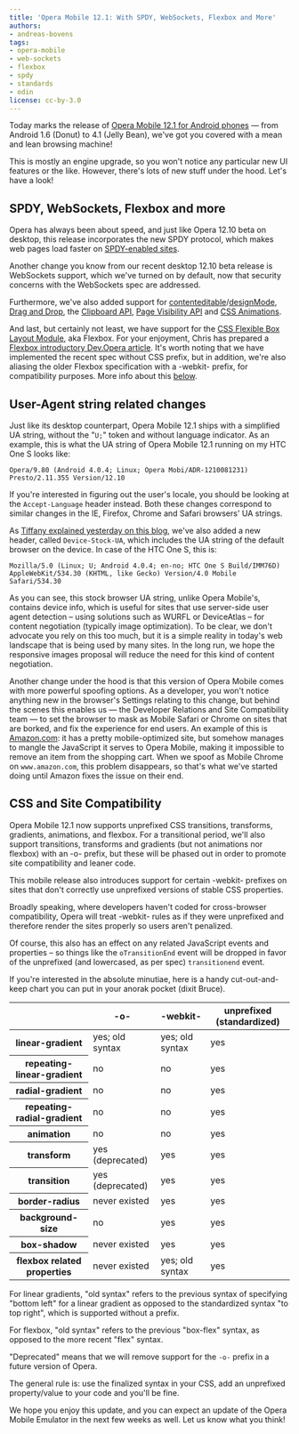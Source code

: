 ```yaml
---
title: 'Opera Mobile 12.1: With SPDY, WebSockets, Flexbox and More'
authors:
- andreas-bovens
tags:
- opera-mobile
- web-sockets
- flexbox
- spdy
- standards
- odin
license: cc-by-3.0
---
```


<p>Today marks the release of <a href="https://play.google.com/store/apps/details?id=com.opera.browser">Opera Mobile 12.1 for Android phones</a> — from Android 1.6 (Donut) to 4.1 (Jelly Bean), we&#39;ve got you covered with a mean and lean browsing machine!</p>

<p>This is mostly an engine upgrade, so you won&#39;t notice any particular new UI features or the like. However, there&#39;s lots of new stuff under the hood. Let&#39;s have a look!</p>

<h2>SPDY, WebSockets, Flexbox and more</h2>

<p>Opera has always been about speed, and just like Opera 12.10 beta on desktop, this release incorporates the new SPDY protocol, which makes web pages load faster on <a href="http://en.wikipedia.org/wiki/SPDY#Server_support_and_usage">SPDY-enabled sites</a>.</p>

<p>Another change you know from our recent desktop 12.10 beta release is WebSockets support, which we&#39;ve turned on by default, now that security concerns with the WebSockets spec are addressed.</p>

<p>Furthermore, we&#39;ve also added support for <a href="http://html5doctor.com/the-contenteditable-attribute/">contenteditable</a>/<a href="http://www.tinymce.com/tryit/full.php">designMode</a>, <a href="http://dev.opera.com/articles/view/drag-and-drop/">Drag and Drop</a>, the <a href="http://dev.w3.org/2006/webapi/clipops/">Clipboard API</a>, <a href="http://www.w3.org/TR/page-visibility/">Page Visibility API</a> and <a href="http://dev.opera.com/articles/view/css3-animations/">CSS Animations</a>.</p>

<p>And last, but certainly not least, we have support for the <a href="http://www.w3.org/TR/css3-flexbox/">CSS Flexible Box Layout Module</a>, aka Flexbox. For your enjoyment, Chris has prepared a <a href="http://dev.opera.com/articles/view/flexbox-basics/">Flexbox introductory Dev.Opera article</a>. It&#39;s worth noting that we have implemented the recent spec without CSS prefix, but in addition, we&#39;re also aliasing the older Flexbox specification with a -webkit- prefix, for compatibility purposes. More info about this <a href="#csssitecompat">below</a>.</p>

<h2>User-Agent string related changes</h2>

<p>Just like its desktop counterpart, Opera Mobile 12.1 ships with a simplified UA string, without the &quot;<code>U;</code>&quot; token and without language indicator. As an example, this is what the UA string of Opera Mobile 12.1 running on my HTC One S looks like:</p>

<pre><code>Opera/9.80 (Android 4.0.4; Linux; Opera Mobi/ADR-1210081231) Presto/2.11.355 Version/12.10</code></pre>

<p>If you&#39;re interested in figuring out the user&#39;s locale, you should be looking at the <code>Accept-Language</code> header instead. Both these changes correspond to similar changes in the IE, Firefox, Chrome and Safari browsers&#39; UA strings.</p>

<p>As <a href="http://my.opera.com/ODIN/blog/2012/10/08/introducing-device-stock-ua">Tiffany explained yesterday on this blog</a>, we&#39;ve also added a new header, called <code>Device-Stock-UA</code>, which includes the UA string of the default browser on the device. In case of the HTC One S, this is:

<pre><code>Mozilla/5.0 (Linux; U; Android 4.0.4; en-no; HTC One S Build/IMM76D) AppleWebKit/534.30 (KHTML, like Gecko) Version/4.0 Mobile Safari/534.30</code></pre>

<p>As you can see, this stock browser UA string, unlike Opera Mobile&#39;s, contains device info, which is useful for sites that use server-side user agent detection – using solutions such as WURFL or DeviceAtlas – for content negotiation (typically image optimization). To be clear, we don&#39;t advocate you rely on this too much, but it is a simple reality in today&#39;s web landscape that is being used by many sites. In the long run, we hope the responsive images proposal will reduce the need for this kind of content negotiation.</p>

<p>Another change under the hood is that this version of Opera Mobile comes with more powerful spoofing options. As a developer, you won&#39;t notice anything new in the browser&#39;s Settings relating to this change, but behind the scenes this enables us — the Developer Relations and Site Compatibility team — to set the browser to mask as Mobile Safari or Chrome on sites that are borked, and fix the experience for end users. An example of this is <a href="http://www.amazon.com/">Amazon.com</a>: it has a pretty mobile-optimized site, but somehow manages to mangle the JavaScript it serves to Opera Mobile, making it impossible to remove an item from the shopping cart. When we spoof as Mobile Chrome on <code>www.amazon.com</code>, this problem disappears, so that&#39;s what we&#39;ve started doing until Amazon fixes the issue on their end.</p>

<h2 id="csssitecompat">CSS and Site Compatibility</h2>

<p>Opera Mobile 12.1 now supports unprefixed CSS transitions, transforms, gradients, animations, and flexbox. For a transitional period, we&#39;ll also support transitions, transforms and gradients (but not animations nor flexbox) with an -o- prefix, but these will be phased out in order to promote site compatibility and leaner code.</p>

<p>This mobile release also introduces support for certain -webkit- prefixes on sites that don&#39;t correctly use unprefixed versions of stable CSS properties.</p>
<p class="note">Broadly speaking, where developers haven&#39;t coded for cross-browser compatibility, Opera will treat -webkit- rules as if they were unprefixed and therefore render the sites properly so users aren&#39;t penalized.</p>

<p>Of course, this also has an effect on any related JavaScript events and properties – so things like the <code>oTransitionEnd</code> event will be dropped in favor of the unprefixed (and lowercased, as per spec) <code>transitionend</code> event.</p>

<p>If you&#39;re interested in the absolute minutiae, here is a handy cut-out-and-keep chart you can put in your anorak pocket (dixit Bruce).</p>

<table id="prefixes">
 <thead>
	<tr>
	 <th></th>
	 <th id="prefixesColHdr2">-o-</th>
	 <th id="prefixesColHdr3">-webkit-</th>
	 <th id="prefixesColHdr4">unprefixed (standardized)</th>
	</tr>
 </thead>
 <tbody>
	<tr>
	 <th id="prefixesRowHdr2">linear-gradient</th>
	 <td headers="prefixesColHdr2 prefixesRowHdr2">yes; old syntax</td>
	 <td headers="prefixesColHdr3 prefixesRowHdr2">yes; old syntax</td>
	 <td headers="prefixesColHdr4 prefixesRowHdr2">yes</td>
	</tr>
	<tr>
	 <th id="prefixesRowHdr2">repeating-linear-gradient</th>
	 <td headers="prefixesColHdr2 prefixesRowHdr2">no</td>
	 <td headers="prefixesColHdr3 prefixesRowHdr2">no</td>
	 <td headers="prefixesColHdr4 prefixesRowHdr2">yes</td>
	</tr>
	<tr>
	 <th id="prefixesRowHdr2">radial-gradient</th>
	 <td headers="prefixesColHdr2 prefixesRowHdr2">no</td>
	 <td headers="prefixesColHdr3 prefixesRowHdr2">no</td>
	 <td headers="prefixesColHdr4 prefixesRowHdr2">yes</td>
	</tr>
		<tr>
	 <th id="prefixesRowHdr2">repeating-radial-gradient</th>
	 <td headers="prefixesColHdr2 prefixesRowHdr2">no</td>
	 <td headers="prefixesColHdr3 prefixesRowHdr2">no</td>
	 <td headers="prefixesColHdr4 prefixesRowHdr2">yes</td>
	</tr>
	<tr>
	 <th id="prefixesRowHdr3">animation</th>
	 <td headers="prefixesColHdr2 prefixesRowHdr3">no</td>
	 <td headers="prefixesColHdr3 prefixesRowHdr3">no</td>
	 <td headers="prefixesColHdr4 prefixesRowHdr3">yes</td>
	</tr>
	<tr>
	 <th id="prefixesRowHdr4">transform</th>
	 <td headers="prefixesColHdr2 prefixesRowHdr4">yes (deprecated)</td>
	 <td headers="prefixesColHdr3 prefixesRowHdr4">yes</td>
	 <td headers="prefixesColHdr4 prefixesRowHdr4">yes</td>
	</tr>
	<tr>
	 <th id="prefixesRowHdr5">transition</th>
	 <td headers="prefixesColHdr2 prefixesRowHdr5">yes (deprecated)</td>
	 <td headers="prefixesColHdr3 prefixesRowHdr5">yes</td>
	 <td headers="prefixesColHdr4 prefixesRowHdr5">yes</td>
	</tr>
	<tr>
	 <th id="prefixesRowHdr6">border-radius</th>
	 <td headers="prefixesColHdr2 prefixesRowHdr6">never existed</td>
	 <td headers="prefixesColHdr3 prefixesRowHdr6">yes</td>
	 <td headers="prefixesColHdr4 prefixesRowHdr6">yes</td>
	</tr>
	<tr>
	 <th id="prefixesRowHdr7">background-size</th>
	 <td headers="prefixesColHdr2 prefixesRowHdr7">no</td>
	 <td headers="prefixesColHdr3 prefixesRowHdr7">yes</td>
	 <td headers="prefixesColHdr4 prefixesRowHdr7">yes</td>
	</tr>
	<tr>
	 <th id="prefixesRowHdr8">box-shadow</th>
	 <td headers="prefixesColHdr2 prefixesRowHdr8">never existed</td>
	 <td headers="prefixesColHdr3 prefixesRowHdr8">yes</td>
	 <td headers="prefixesColHdr4 prefixesRowHdr8">yes</td>
	</tr>
		<tr>
	 <th id="prefixesRowHdr8">flexbox related properties</th>
	 <td headers="prefixesColHdr2 prefixesRowHdr9">never existed</td>
	 <td headers="prefixesColHdr3 prefixesRowHdr9">yes; old syntax</td>
	 <td headers="prefixesColHdr4 prefixesRowHdr9">yes</td>
	</tr>
 </tbody>
</table>

<p>For linear gradients, &quot;old syntax&quot; refers to the previous syntax of specifying &quot;bottom left&quot; for a linear gradient as opposed to the standardized syntax &quot;to top right&quot;, which is supported without a prefix.</p>
<p>For flexbox, &quot;old syntax&quot; refers to the previous &quot;box-flex&quot; syntax, as opposed to the more recent &quot;flex&quot; syntax.</p>

<p>&quot;Deprecated&quot; means that we will remove support for the <code>-o-</code> prefix in a future version of Opera.</p>

<p class="note">The general rule is: use the finalized syntax in your CSS, add an unprefixed property/value to your code and you&#39;ll be fine.</p>

<p>We hope you enjoy this update, and you can expect an update of the Opera Mobile Emulator in the next few weeks as well. Let us know what you think!</p></p>
